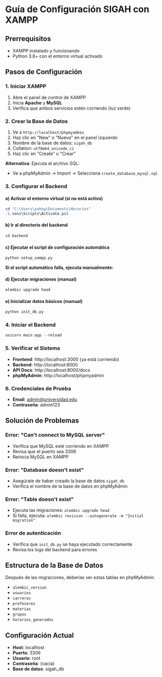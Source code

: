 # Guía de Configuración SIGAH con XAMPP

## Prerrequisitos
- XAMPP instalado y funcionando
- Python 3.8+ con el entorno virtual activado

## Pasos de Configuración

### 1. Iniciar XAMPP
1. Abre el panel de control de XAMPP
2. Inicia **Apache** y **MySQL**
3. Verifica que ambos servicios estén corriendo (luz verde)

### 2. Crear la Base de Datos
1. Ve a `http://localhost/phpmyadmin`
2. Haz clic en "New" o "Nueva" en el panel izquierdo
3. Nombre de la base de datos: `sigah_db`
4. Collation: `utf8mb4_unicode_ci`
5. Haz clic en "Create" o "Crear"

**Alternativa**: Ejecuta el archivo SQL:
- Ve a phpMyAdmin → Import → Selecciona `create_database_mysql.sql`

### 3. Configurar el Backend

#### a) Activar el entorno virtual (si no está activo)
```powershell
cd "C:\Users\pakog\Documents\Horarios"
.\.venv\Scripts\Activate.ps1
```

#### b) Ir al directorio del backend
```powershell
cd backend
```

#### c) Ejecutar el script de configuración automática
```powershell
python setup_xampp.py
```

**Si el script automático falla, ejecuta manualmente:**

#### d) Ejecutar migraciones (manual)
```powershell
alembic upgrade head
```

#### e) Inicializar datos básicos (manual)
```powershell
python init_db.py
```

### 4. Iniciar el Backend
```powershell
uvicorn main:app --reload
```

### 5. Verificar el Sistema
- **Frontend**: http://localhost:3000 (ya está corriendo)
- **Backend**: http://localhost:8000
- **API Docs**: http://localhost:8000/docs
- **phpMyAdmin**: http://localhost/phpmyadmin

### 6. Credenciales de Prueba
- **Email**: admin@universidad.edu
- **Contraseña**: admin123

## Solución de Problemas

### Error: "Can't connect to MySQL server"
- Verifica que MySQL esté corriendo en XAMPP
- Revisa que el puerto sea 3306
- Reinicia MySQL en XAMPP

### Error: "Database doesn't exist"
- Asegúrate de haber creado la base de datos `sigah_db`
- Verifica el nombre de la base de datos en phpMyAdmin

### Error: "Table doesn't exist"
- Ejecuta las migraciones: `alembic upgrade head`
- Si falla, ejecuta: `alembic revision --autogenerate -m "Initial migration"`

### Error de autenticación
- Verifica que `init_db.py` se haya ejecutado correctamente
- Revisa los logs del backend para errores

## Estructura de la Base de Datos
Después de las migraciones, deberías ver estas tablas en phpMyAdmin:
- `alembic_version`
- `usuarios`
- `carreras`
- `profesores`
- `materias`
- `grupos`
- `horarios_generados`

## Configuración Actual
- **Host**: localhost
- **Puerto**: 3306
- **Usuario**: root
- **Contraseña**: (vacía)
- **Base de datos**: sigah_db
